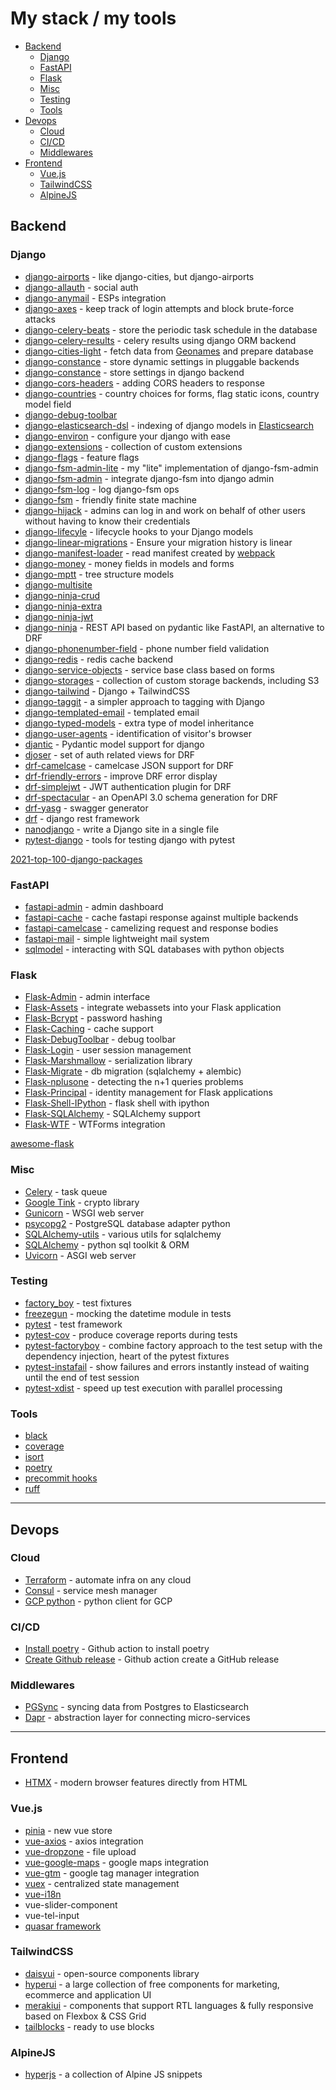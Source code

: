 # My stack / my tools

<!-- vscode-markdown-toc -->
* [Backend](#Backend)
	* [Django](#Django)
	* [FastAPI](#FastAPI)
	* [Flask](#Flask)
	* [Misc](#Misc)
	* [Testing](#Testing)
	* [Tools](#Tools)
* [Devops](#Devops)
	* [Cloud](#Cloud)
	* [CI/CD](#CICD)
	* [Middlewares](#Middlewares)
* [Frontend](#Frontend)
	* [Vue.js](#Vue.js)
	* [TailwindCSS](#TailwindCSS)
	* [AlpineJS](#AlpineJS)

<!-- vscode-markdown-toc-config
	numbering=false
	autoSave=true
	/vscode-markdown-toc-config -->
<!-- /vscode-markdown-toc -->


## <a name='Backend'></a>Backend

### <a name='Django'></a>Django

- [django-airports](https://github.com/bashu/django-airports) - like django-cities, but django-airports
- [django-allauth](https://django-allauth.readthedocs.io/en/latest/installation.html) - social auth
- [django-anymail](https://github.com/anymail/django-anymail) - ESPs integration
- [django-axes](https://github.com/jazzband/django-axes) - keep track of login attempts and block brute-force attacks
- [django-celery-beats](https://github.com/celery/django-celery-beat) - store the periodic task schedule in the database
- [django-celery-results](https://github.com/celery/django-celery-results) - celery results using django ORM backend
- [django-cities-light](https://github.com/yourlabs/django-cities-light) - fetch data from [Geonames](http://www.geonames.org/) and prepare database
- [django-constance](https://github.com/jazzband/django-constance) - store dynamic settings in pluggable backends
- [django-constance](https://github.com/jazzband/django-constance) - store settings in django backend
- [django-cors-headers](https://github.com/adamchainz/django-cors-headers) - adding CORS headers to response
- [django-countries](https://github.com/SmileyChris/django-countries) - country choices for forms, flag static icons, country model field
- [django-debug-toolbar](https://github.com/jazzband/django-debug-toolbar)
- [django-elasticsearch-dsl](https://github.com/django-es/django-elasticsearch-dsl) - indexing of django models in [Elasticsearch](https://www.elastic.co/)
- [django-environ](https://django-environ.readthedocs.io/en/latest/) - configure your django with ease
- [django-extensions](https://github.com/django-extensions/django-extensions) - collection of custom extensions
- [django-flags](https://cfpb.github.io/django-flags/) - feature flags
- [django-fsm-admin-lite](https://github.com/etchegom/django-fsm-admin-lite) - my "lite" implementation of django-fsm-admin
- [django-fsm-admin](https://github.com/gadventures/django-fsm-admin) - integrate django-fsm into django admin
- [django-fsm-log](https://github.com/jazzband/django-fsm-log) - log django-fsm ops
- [django-fsm](https://github.com/viewflow/django-fsm) - friendly finite state machine
- [django-hijack](https://github.com/django-hijack/django-hijack) - admins can log in and work on behalf of other users without having to know their credentials
- [django-lifecyle](https://github.com/rsinger86/django-lifecycle/) - lifecycle hooks to your Django models
- [django-linear-migrations](https://github.com/adamchainz/django-linear-migrations) - Ensure your migration history is linear
- [django-manifest-loader](https://github.com/rykener/django-manifest-loader) - read manifest created by [webpack](https://www.npmjs.com/package/webpack-manifest-plugin)
- [django-money](https://github.com/django-money/django-money) - money fields in models and forms
- [django-mptt](https://django-mptt.readthedocs.io/en/latest/) - tree structure models
- [django-multisite](https://github.com/ecometrica/django-multisite)
- [django-ninja-crud](https://github.com/hbakri/django-ninja-crud)
- [django-ninja-extra](https://github.com/eadwinCode/django-ninja-extra)
- [django-ninja-jwt](https://github.com/eadwinCode/django-ninja-jwt)
- [django-ninja](https://django-ninja.rest-framework.com/) - REST API based on pydantic like FastAPI, an alternative to DRF
- [django-phonenumber-field](https://github.com/stefanfoulis/django-phonenumber-field) - phone number field validation
- [django-redis](https://github.com/jazzband/django-redis) - redis cache backend
- [django-service-objects](https://django-service-objects.readthedocs.io/en/latest/) - service base class based on forms
- [django-storages](https://django-storages.readthedocs.io/en/latest/) - collection of custom storage backends, including S3
- [django-tailwind](https://github.com/timonweb/django-tailwind) - Django + TailwindCSS
- [django-taggit](https://github.com/jazzband/django-taggit) - a simpler approach to tagging with Django
- [django-templated-email](https://github.com/vintasoftware/django-templated-email) - templated email
- [django-typed-models](https://github.com/craigds/django-typed-models) - extra type of model inheritance
- [django-user-agents](https://github.com/selwin/django-user_agents) - identification of visitor's browser
- [djantic](https://github.com/jordaneremieff/djantic) - Pydantic model support for django
- [djoser](https://github.com/sunscrapers/djoser) - set of auth related views for DRF
- [drf-camelcase](https://github.com/vbabiy/djangorestframework-camel-case) - camelcase JSON support for DRF
- [drf-friendly-errors](https://github.com/FutureMind/drf-friendly-errors) - improve DRF error display
- [drf-simplejwt](https://github.com/jazzband/djangorestframework-simplejwt) - JWT authentication plugin for DRF
- [drf-spectacular](https://github.com/tfranzel/drf-spectacular) - an OpenAPI 3.0 schema generation for DRF
- [drf-yasg](https://github.com/axnsan12/drf-yasg) - swagger generator
- [drf](https://www.django-rest-framework.org/) - django rest framework
- [nanodjango](https://github.com/radiac/nanodjango) - write a Django site in a single file
- [pytest-django](https://pytest-django.readthedocs.io/en/latest/) - tools for testing django with pytest

[2021-top-100-django-packages](https://blog.devgenius.io/2021-top-100-django-packages-list-during-the-year-92fef0ba79c9?gi=f683fb71ca8e)


### <a name='FastAPI'></a>FastAPI

- [fastapi-admin](https://github.com/fastapi-admin/fastapi-admin) - admin dashboard
- [fastapi-cache](https://github.com/long2ice/fastapi-cache) - cache fastapi response against multiple backends
- [fastapi-camelcase](https://nf1s.github.io/fastapi-camelcase) - camelizing request and response bodies
- [fastapi-mail](https://github.com/sabuhish/fastapi-mail) - simple lightweight mail system
- [sqlmodel](https://sqlmodel.tiangolo.com/) - interacting with SQL databases with python objects

### <a name='Flask'></a>Flask

- [Flask-Admin](https://github.com/flask-admin/flask-admin) - admin interface
- [Flask-Assets](https://github.com/miracle2k/webassets) - integrate webassets into your Flask application
- [Flask-Bcrypt](https://github.com/maxcountryman/flask-bcrypt) - password hashing
- [Flask-Caching](https://github.com/pallets-eco/flask-caching) - cache support
- [Flask-DebugToolbar](https://flask-debugtoolbar.readthedocs.io/en/latest/) - debug toolbar
- [Flask-Login](https://flask-login.readthedocs.io/en/latest/) - user session management
- [Flask-Marshmallow](https://flask-marshmallow.readthedocs.io/en/latest/) - serialization library
- [Flask-Migrate](https://github.com/miguelgrinberg/Flask-Migrate) - db migration (sqlalchemy + alembic)
- [Flask-nplusone](https://github.com/jmcarp/nplusone#flask-sqlalchemy) - detecting the n+1 queries problems
- [Flask-Principal](https://github.com/mattupstate/flask-principal) - identity management for Flask applications
- [Flask-Shell-IPython](https://github.com/ei-grad/flask-shell-ipython) - flask shell with ipython
- [Flask-SQLAlchemy](https://flask-sqlalchemy.palletsprojects.com/en/3.0.x/) - SQLAlchemy support
- [Flask-WTF](https://github.com/wtforms/flask-wtf/) - WTForms integration


[awesome-flask](https://github.com/humiaozuzu/awesome-flask)


### <a name='Misc'></a>Misc

- [Celery](https://github.com/celery/celery) - task queue
- [Google Tink](https://github.com/tink-crypto/tink-py) - crypto library
- [Gunicorn](https://gunicorn.org/) - WSGI web server
- [psycopg2](https://github.com/psycopg/psycopg2) - PostgreSQL database adapter python
- [SQLAlchemy-utils](https://github.com/kvesteri/sqlalchemy-utils) - various utils for sqlalchemy
- [SQLAlchemy](https://www.sqlalchemy.org/) - python sql toolkit & ORM
- [Uvicorn](https://www.uvicorn.org/) - ASGI web server 


### <a name='Testing'></a>Testing

- [factory_boy](https://factoryboy.readthedocs.io/en/stable/) - test fixtures
- [freezegun](https://github.com/spulec/freezegun) - mocking the datetime module in tests
- [pytest](https://docs.pytest.org/en/6.2.x/) - test framework
- [pytest-cov](https://github.com/pytest-dev/pytest-cov) - produce coverage reports during tests
- [pytest-factoryboy](https://pytest-factoryboy.readthedocs.io/) - combine factory approach to the test setup with the dependency injection, heart of the pytest fixtures
- [pytest-instafail](https://github.com/pytest-dev/pytest-instafail) - show failures and errors instantly instead of waiting until the end of test session
- [pytest-xdist](https://github.com/pytest-dev/pytest-xdist) - speed up test execution with parallel processing

### <a name='Tools'></a>Tools

- [black](https://github.com/psf/black)
- [coverage](https://coverage.readthedocs.io/en/7.3.1/)
- [isort](https://github.com/PyCQA/isort)
- [poetry](https://python-poetry.org/)
- [precommit hooks](https://pre-commit.com/hooks.html)
- [ruff](https://github.com/astral-sh/ruff)

---

## <a name='Devops'></a>Devops

### <a name='Cloud'></a>Cloud

- [Terraform](https://www.terraform.io/) - automate infra on any cloud
- [Consul](https://www.consul.io/) - service mesh manager
- [GCP python](https://github.com/googleapis/google-cloud-python) - python client for GCP

### <a name='CICD'></a>CI/CD

- [Install poetry](https://github.com/snok/install-poetry) - Github action to install poetry
- [Create Github release](https://github.com/ncipollo/release-action) - Github action create a GitHub release


### <a name='Middlewares'></a>Middlewares

- [PGSync](https://pgsync.com/) - syncing data from Postgres to Elasticsearch
- [Dapr](https://dapr.io/) - abstraction layer for connecting micro-services

---

## <a name='Frontend'></a>Frontend

- [HTMX](https://htmx.org/) - modern browser features directly from HTML

### <a name='Vue.js'></a>Vue.js

- [pinia](https://pinia.vuejs.org/) - new vue store
- [vue-axios](https://www.npmjs.com/package/vue-axios) - axios integration
- [vue-dropzone](https://www.npmjs.com/package/vue2-dropzone) - file upload
- [vue-google-maps](https://www.npmjs.com/package/vue2-google-maps) - google maps integration
- [vue-gtm](https://www.npmjs.com/package/@gtm-support/vue2-gtm) - google tag manager integration
- [vuex](https://github.com/vuejs/vuex) - centralized state management
- [vue-i18n](https://www.npmjs.com/package/vue-i18n)
- vue-slider-component
- vue-tel-input
- [quasar framework](https://quasar.dev/)

### <a name='TailwindCSS'></a>TailwindCSS

- [daisyui](https://github.com/saadeghi/daisyui) - open-source components library
- [hyperui](https://github.com/markmead/hyperui) - a large collection of free components for marketing, ecommerce and application UI
- [merakiui](https://github.com/merakiui/merakiui) - components that support RTL languages & fully responsive based on Flexbox & CSS Grid
- [tailblocks](https://github.com/mertJF/tailblocks) - ready to use blocks

### <a name='AlpineJS'></a>AlpineJS

- [hyperjs](https://js.hyperui.dev/) - a collection of Alpine JS snippets

